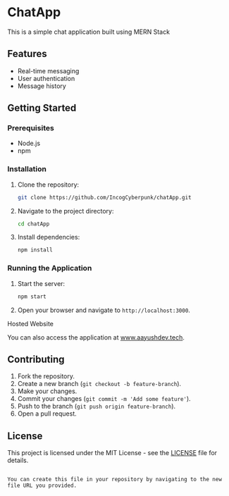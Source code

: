 
# ChatApp

This is a simple chat application built using MERN Stack 



## Features

- Real-time messaging
- User authentication
- Message history

## Getting Started

### Prerequisites

- Node.js
- npm

### Installation

1. Clone the repository:
   ```sh
   git clone https://github.com/IncogCyberpunk/chatApp.git
   ```

2. Navigate to the project directory:
   ```sh
   cd chatApp
   ```

3. Install dependencies:
   ```sh
   npm install
   ```

### Running the Application

1. Start the server:
   ```sh
   npm start
   ```

2. Open your browser and navigate to `http://localhost:3000`.

Hosted Website

You can also access the application at www.aayushdev.tech.

## Contributing

1. Fork the repository.
2. Create a new branch (`git checkout -b feature-branch`).
3. Make your changes.
4. Commit your changes (`git commit -m 'Add some feature'`).
5. Push to the branch (`git push origin feature-branch`).
6. Open a pull request.

## License

This project is licensed under the MIT License - see the [LICENSE](LICENSE) file for details.
```

You can create this file in your repository by navigating to the new file URL you provided.
